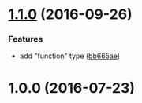 <a name="1.1.0"></a>
# [1.1.0](https://github.com/InlineManual/coerce/compare/v1.0.0...v1.1.0) (2016-09-26)


### Features

* add "function" type ([bb665ae](https://github.com/InlineManual/coerce/commit/bb665ae))



<a name="1.0.0"></a>
# 1.0.0 (2016-07-23)



